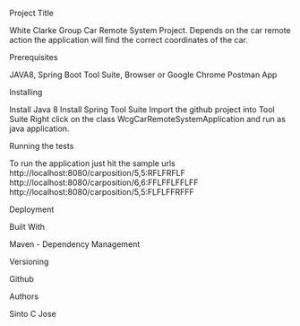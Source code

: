 Project Title

White Clarke Group Car Remote System Project. Depends on the car remote action the application will find the correct coordinates of the car.


Prerequisites

JAVA8, Spring Boot Tool Suite, Browser or Google Chrome Postman App


Installing

Install Java 8
Install Spring Tool Suite
Import the github project into Tool Suite
Right click on the class WcgCarRemoteSystemApplication and run as java application.

Running the tests

To run the application just hit the sample urls
http://localhost:8080/carposition/5,5:RFLFRFLF
http://localhost:8080/carposition/6,6:FFLFFLFFLFF
http://localhost:8080/carposition/5,5:FLFLFFRFFF

Deployment

Built With

Maven - Dependency Management

Versioning

Github

Authors

Sinto C Jose